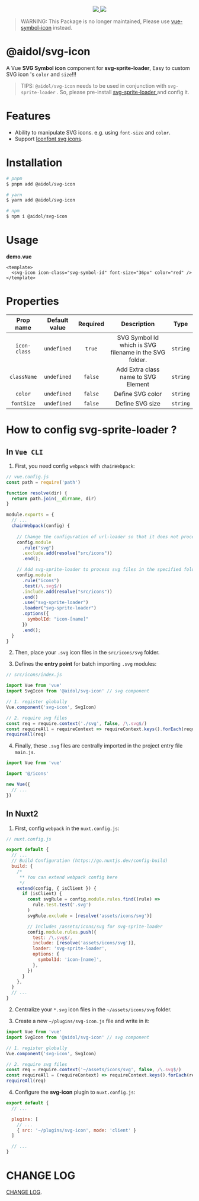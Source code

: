 <p align="center">
  <a href="https://www.npmjs.org/package/@aidol/svg-icon">
    <img src="https://img.shields.io/npm/v/@aidol/svg-icon.svg">
  </a>
  <a href="https://npmcharts.com/compare/@aidol/svg-icon?minimal=true">
    <img src="https://img.shields.io/npm/dm/@aidol/svg-icon.svg">
  </a>
  <br>
</p>


> WARNING: This Package is no longer maintained, Please use <a href="https://github.com/yisibell/vue-symbol-icon" target="_blank">vue-symbol-icon</a> instead.

# @aidol/svg-icon

A Vue **SVG Symbol icon** component for **svg-sprite-loader**, Easy to custom SVG icon 's `color` and `size`!!!

> TIPS:  `@aidol/svg-icon` needs to be used in conjunction with `svg-sprite-loader` . So, please pre-install <a href="https://github.com/JetBrains/svg-sprite-loader" target="_blank"> svg-sprite-loader </a> and config it.

# Features

- Ability to manipulate SVG icons. e.g. using `font-size` and `color`.
- Support <a href="https://www.iconfont.cn/" target="_blank">Iconfont svg icons</a>.

# Installation

``` bash
# pnpm
$ pnpm add @aidol/svg-icon

# yarn
$ yarn add @aidol/svg-icon

# npm
$ npm i @aidol/svg-icon
```

# Usage

**demo.vue**

``` vue
<template>
  <svg-icon icon-class="svg-symbol-id" font-size="36px" color="red" />
</template>
```

# Properties

| Prop name | Default value | Required  | Description | Type |
| :---: | :---: | :---:| :---: | :---: |
| `icon-class` | `undefined` | `true` |  SVG Symbol Id which is SVG filename in the SVG folder.  | `string` |
| `className` | `undefined` | `false` | Add Extra class name to SVG Element | `string` |
| `color` | `undefined` | `false` | Define SVG color | `string` |
| `fontSize` | `undefined` | `false` | Define SVG size  | `string` |

# How to config **svg-sprite-loader** ?

## In `Vue CLI`

1. First, you need config `webpack` with `chainWebpack`:

``` js
// vue.config.js
const path = require('path')

function resolve(dir) {
  return path.join(__dirname, dir)
}

module.exports = {
  // ...
  chainWebpack(config) {
    
    // Change the configuration of url-loader so that it does not process svg files used as icons in the specified folder
    config.module
      .rule("svg")
      .exclude.add(resolve("src/icons"))
      .end();

    // Add svg-sprite-loader to process svg files in the specified folder
    config.module
      .rule("icons")
      .test(/\.svg$/)
      .include.add(resolve("src/icons"))
      .end()
      .use("svg-sprite-loader")
      .loader("svg-sprite-loader")
      .options({
        symbolId: "icon-[name]"
      })
      .end();
  }
}
```

2. Then, place your `.svg` icon files in the `src/icons/svg` folder.

3. Defines the **entry point** for batch importing `.svg` modules:

``` js
// src/icons/index.js

import Vue from 'vue'
import SvgIcon from '@aidol/svg-icon' // svg component

// 1. register globally
Vue.component('svg-icon', SvgIcon) 

// 2. require svg files
const req = require.context('./svg', false, /\.svg$/)
const requireAll = requireContext => requireContext.keys().forEach(requireContext)
requireAll(req)
```

4. Finally, these `.svg` files are centrally imported in the project entry file `main.js`.

``` js
import Vue from 'vue'

import '@/icons'

new Vue({
  // ...
})
```

## In Nuxt2

1. First, config `webpack` in the `nuxt.config.js`:

``` js
// nuxt.config.js

export default {
  // ...
  // Build Configuration (https://go.nuxtjs.dev/config-build)
  build: {
    /*
     ** You can extend webpack config here
     */
    extend(config, { isClient }) {
      if (isClient) {
        const svgRule = config.module.rules.find((rule) =>
          rule.test.test('.svg')
        )
        svgRule.exclude = [resolve('assets/icons/svg')]

        // Includes /assets/icons/svg for svg-sprite-loader
        config.module.rules.push({
          test: /\.svg$/,
          include: [resolve('assets/icons/svg')],
          loader: 'svg-sprite-loader',
          options: {
            symbolId: 'icon-[name]',
          },
        })
      }
    },
  }
  // ...
}
```

2. Centralize your `*.svg` icon files in the `~/assets/icons/svg` folder.

3. Create a new `~/plugins/svg-icon.js` file and write in it:

``` js
import Vue from 'vue'
import SvgIcon from '@aidol/svg-icon' // svg component

// 1. register globally
Vue.component('svg-icon', SvgIcon) 

// 2. require svg files
const req = require.context('~/assets/icons/svg', false, /\.svg$/)
const requireAll = (requireContext) => requireContext.keys().forEach(requireContext)
requireAll(req)
```

4. Configure the **svg-icon** plugin to `nuxt.config.js`:

``` js
export default {
  // ...

  plugins: [
    // ...
    { src: '~/plugins/svg-icon', mode: 'client' }
  ]

  // ...
}
```

# CHANGE LOG

<a href="./CHANGELOG.md" target="_blank">CHANGE LOG</a>.
